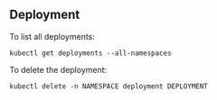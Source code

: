 
## Deployment

To list all deployments:

    kubectl get deployments --all-namespaces

To delete the deployment:

    kubectl delete -n NAMESPACE deployment DEPLOYMENT

